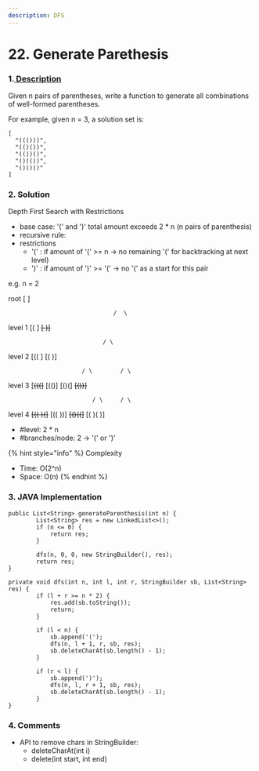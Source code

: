 ```yaml
---
description: DFS
---
```


# 22. Generate Parethesis

### 1.[ Description](https://leetcode.com/problems/generate-parentheses/)

Given n pairs of parentheses, write a function to generate all combinations of well-formed parentheses.

For example, given n = 3, a solution set is:

```text
[
  "((()))",
  "(()())",
  "(())()",
  "()(())",
  "()()()"
]
```

### 2. Solution

Depth First Search with Restrictions

* base case: '\(' and '\)' total amount exceeds 2 \* n \(n pairs of parenthesis\)
* recursive rule:
* restrictions
  * '\(' : if amount of '\(' &gt;= n -&gt; no remaining '\(' for backtracking at next level\)
  * '\)' : if amount of '\)' &gt;= '\(' -&gt; no '\(' as a start for this pair

e.g. n = 2

root                            \[ \]

                                  /  \

level 1                   \[\( \]        ~~\[ \)\]~~ 

                               / \

level 2              \[\(\( \]    \[\( \)\] 

                         / \        / \

level 3         \[~~\(\(\(\]~~ \[\(\(\)\] \[\(\)\(\]  ~~\[\(\)\)\]~~

                            / \     / \

level 4         ~~\[\(\( \)\(\]~~ \[\(\( \)\)\] ~~\[\(\)\(\(\]~~ \[\( \)\( \)\]

* \#level: 2 \* n
* \#branches/node: 2 -&gt; '\(' or '\)'

{% hint style="info" %}
Complexity

* Time: O\(2^n\)
* Space: O\(n\)
{% endhint %}

### 3. JAVA Implementation

```text
public List<String> generateParenthesis(int n) {
        List<String> res = new LinkedList<>();
        if (n <= 0) {
            return res;
        }
        
        dfs(n, 0, 0, new StringBuilder(), res);
        return res;
}
    
private void dfs(int n, int l, int r, StringBuilder sb, List<String> res) {
        if (l + r >= n * 2) {
            res.add(sb.toString());
            return;
        }
        
        if (l < n) {
            sb.append('(');
            dfs(n, l + 1, r, sb, res);
            sb.deleteCharAt(sb.length() - 1);
        }
        
        if (r < l) {
            sb.append(')');
            dfs(n, l, r + 1, sb, res);
            sb.deleteCharAt(sb.length() - 1);
        }
}
```

### 4. Comments

* API to remove chars in StringBuilder:
  * deleteCharAt\(int i\)
  * delete\(int start, int end\)

